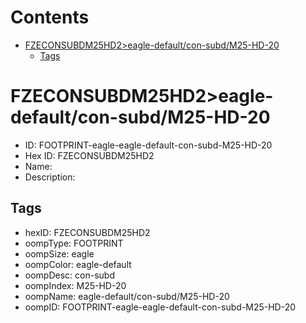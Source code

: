 



Contents
========

* [FZECONSUBDM25HD2>eagle-default/con-subd/M25-HD-20](#fzeconsubdm25hd2eagle-defaultcon-subdm25-hd-20)
	* [Tags](#tags)

# FZECONSUBDM25HD2>eagle-default/con-subd/M25-HD-20

- ID: FOOTPRINT-eagle-eagle-default-con-subd-M25-HD-20
- Hex ID: FZECONSUBDM25HD2
- Name: 
- Description: 

## Tags

- hexID: FZECONSUBDM25HD2
- oompType: FOOTPRINT
- oompSize: eagle
- oompColor: eagle-default
- oompDesc: con-subd
- oompIndex: M25-HD-20
- oompName: eagle-default/con-subd/M25-HD-20
- oompID: FOOTPRINT-eagle-eagle-default-con-subd-M25-HD-20
